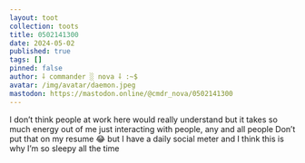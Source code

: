 ```yaml
---
layout: toot
collection: toots
title: 0502141300
date: 2024-05-02
published: true
tags: []
pinned: false
author: ⸸ commander ░ nova ⸸ :~$
avatar: /img/avatar/daemon.jpeg
mastodon: https://mastodon.online/@cmdr_nova/0502141300
---
```


I don’t think people at work here would really understand but it takes so much energy out of me just interacting with people, any and all people Don’t put that on my resume 😂 but I have a daily social meter and I think this is why I’m so sleepy all the time
